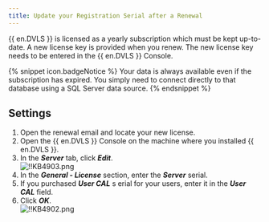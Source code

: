 ```yaml
---
title: Update your Registration Serial after a Renewal
---
```

{{ en.DVLS }} is licensed as a yearly subscription which must be kept up-to-date. A new license key is provided when you renew. The new license key needs to be entered in the {{ en.DVLS }} Console.

{% snippet icon.badgeNotice %}
Your data is always available even if the subscription has expired. You simply need to connect directly to that database using a SQL Server data source.
{% endsnippet %}

## Settings

1. Open the renewal email and locate your new license.
2. Open the {{ en.DVLS }} Console on the machine where you installed {{ en.DVLS }}.
3. In the ***Server*** tab, click ***Edit***.  
   ![!!KB4903.png](https://webdevolutions.azureedge.net/docs/en/kb/KB4903.png)
4. In the ***General - License*** section, enter the ***Server*** serial.
5. If you purchased ***User CAL***   s erial for your users, enter it in the ***User CAL*** field.
6. Click ***OK***.  
   ![!!KB4902.png](https://webdevolutions.azureedge.net/docs/en/kb/KB4902.png)
